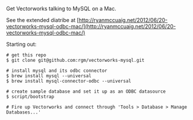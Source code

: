 Get Vectorworks talking to MySQL on a Mac.

See the extended diatribe at [http://ryanmccuaig.net/2012/06/20-vectorworks-mysql-odbc-mac/](http://ryanmccuaig.net/2012/06/20-vectorworks-mysql-odbc-mac/)

Starting out:

    # get this repo
    $ git clone git@github.com:rgm/vectorworks-mysql.git

    # install mysql and its odbc connector
    $ brew install mysql --universal
    $ brew install mysql-connector-odbc --universal

    # create sample database and set it up as an ODBC datasource
    $ script/bootstrap

    # Fire up Vectorworks and connect through 'Tools > Database > Manage Databases...'

